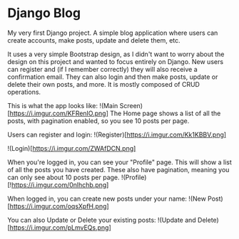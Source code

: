 # Django Blog
My very first Django project. A simple blog application where users can create accounts, make posts, update and delete them, etc.

It uses a very simple Bootstrap design, as I didn't want to worry about the design on this project and wanted to focus entirely on Django. New users can register and
(if I remember correctly) they will also receive a confirmation email. They can also login and then make posts, update or delete their own posts, and more. It is mostly
composed of CRUD operations.

This is what the app looks like: !(Main Screen)[https://i.imgur.com/KFRenIO.png] The Home page shows a list of all the posts, with pagination enabled, so you see 10 posts
per page.

Users can register and login:
!(Register)[https://i.imgur.com/Kk1KBBV.png]

!(Login)[https://i.imgur.com/ZWAfDCN.png]

When you're logged in, you can see your "Profile" page. This will show a list of all the posts you have created. These also have pagination, meaning you can only see about 
10 posts per page.
!(Profile)[!https://i.imgur.com/0nlhchb.png]

When logged in, you can create new posts under your name: !(New Post)[https://i.imgur.com/oqsXpfH.png]

You can also Update or Delete your existing posts: !(Update and Delete)[https://i.imgur.com/pLmvEQs.png]
